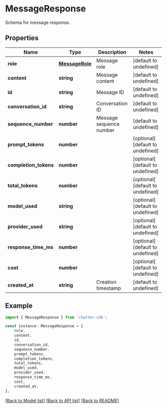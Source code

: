 # MessageResponse

Schema for message response.

## Properties

Name | Type | Description | Notes
------------ | ------------- | ------------- | -------------
**role** | [**MessageRole**](MessageRole.md) | Message role | [default to undefined]
**content** | **string** | Message content | [default to undefined]
**id** | **string** | Message ID | [default to undefined]
**conversation_id** | **string** | Conversation ID | [default to undefined]
**sequence_number** | **number** | Message sequence number | [default to undefined]
**prompt_tokens** | **number** |  | [optional] [default to undefined]
**completion_tokens** | **number** |  | [optional] [default to undefined]
**total_tokens** | **number** |  | [optional] [default to undefined]
**model_used** | **string** |  | [optional] [default to undefined]
**provider_used** | **string** |  | [optional] [default to undefined]
**response_time_ms** | **number** |  | [optional] [default to undefined]
**cost** | **number** |  | [optional] [default to undefined]
**created_at** | **string** | Creation timestamp | [default to undefined]

## Example

```typescript
import { MessageResponse } from 'chatter-sdk';

const instance: MessageResponse = {
    role,
    content,
    id,
    conversation_id,
    sequence_number,
    prompt_tokens,
    completion_tokens,
    total_tokens,
    model_used,
    provider_used,
    response_time_ms,
    cost,
    created_at,
};
```

[[Back to Model list]](../README.md#documentation-for-models) [[Back to API list]](../README.md#documentation-for-api-endpoints) [[Back to README]](../README.md)
